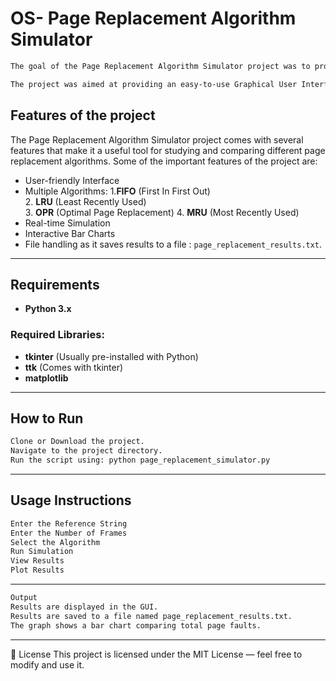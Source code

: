 # OS- Page Replacement Algorithm Simulator
```bash
The goal of the Page Replacement Algorithm Simulator project was to provide a platform to simulate and compare various page replacement algorithms like FIFO, LRU, MRU, OPR using Python and Tkinter

The project was aimed at providing an easy-to-use Graphical User Interface (GUI) application that can be used by students, researchers, and professionals to study and compare the performance of different page replacement algorithms.
```

## Features of the project
The Page Replacement Algorithm Simulator project comes with several features that make it a useful tool for studying and comparing different page replacement algorithms. Some of the important features of the project are:

- User-friendly Interface
- Multiple Algorithms:
  1.**FIFO** (First In First Out)  
  2. **LRU** (Least Recently Used)  
  3. **OPR** (Optimal Page Replacement) 
  4. **MRU** (Most Recently Used)  
- Real-time Simulation
- Interactive Bar Charts
- File handling as it saves results to a file : `page_replacement_results.txt`.  
---

## **Requirements**
- **Python 3.x**  

### **Required Libraries:**
- **tkinter** (Usually pre-installed with Python)  
- **ttk** (Comes with tkinter)  
- **matplotlib**  
---

## How to Run
```bash 
Clone or Download the project.
Navigate to the project directory.
Run the script using: python page_replacement_simulator.py
```
---

## Usage Instructions
```bash 
Enter the Reference String 
Enter the Number of Frames
Select the Algorithm 
Run Simulation
View Results 
Plot Results
```
---

```bash 
Output
Results are displayed in the GUI.
Results are saved to a file named page_replacement_results.txt.
The graph shows a bar chart comparing total page faults.
```
---

📝 License
This project is licensed under the MIT License — feel free to modify and use it.

